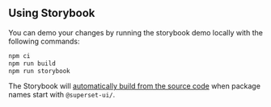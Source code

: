 ## Using Storybook

You can demo your changes by running the storybook demo locally with the following commands:

```sh
npm ci
npm run build
npm run storybook
```

The Storybook will
[automatically build from the source code](https://github.com/apache-superset/superset-ui/blob/master/packages/superset-ui-demo/.storybook/main.js#L49-L58)
when package names start with `@superset-ui/`.
